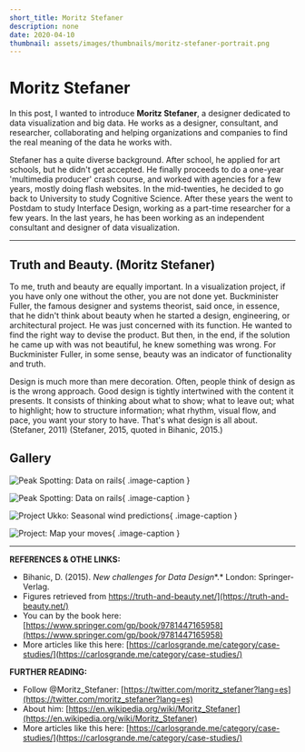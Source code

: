 ```yaml
---
short_title: Moritz Stefaner
description: none
date: 2020-04-10
thumbnail: assets/images/thumbnails/moritz-stefaner-portrait.png
---
```


# Moritz Stefaner

In this post, I wanted to introduce **Moritz Stefaner**, a designer dedicated to data visualization and big data. He works as a designer, consultant, and researcher, collaborating and helping organizations and companies to find the real meaning of the data he works with.

Stefaner has a quite diverse background. After school, he applied for art schools, but he didn't get accepted. He finally proceeds to do a one-year 'multimedia producer' crash course, and worked with agencies for a few years, mostly doing flash websites. In the mid-twenties, he decided to go back to University to study Cognitive Science. After these years the went to Postdam to study Interface Design, working as a part-time researcher for a few years. In the last years, he has been working as an independent consultant and designer of data visualization.

---

## Truth and Beauty. (Moritz Stefaner)


To me, truth and beauty are equally important. In a visualization project, if you have only one without the other, you are not done yet.
Buckminister Fuller, the famous designer and systems theorist, said once, in essence, that he didn't think about beauty when he started a design, engineering, or architectural project. He was just concerned with its function. He wanted to find the right way to devise the product. But then, in the end, if the solution he came up with was not beautiful, he knew something was wrong. For Buckminister Fuller, in some sense, beauty was an indicator of functionality and truth.

Design is much more than mere decoration. Often, people think of design as is the wrong approach. Good design is tightly intertwined with the content it presents. It consists of thinking about what to show; what to leave out; what to highlight; how to structure information; what rhythm, visual flow, and pace, you want your story to have. That's what design is all about. (Stefaner, 2011)
(Stefaner, 2015, quoted in Bihanic, 2015.)


## Gallery

<div class="gallery grid-2 effect-zoom" markdown>

![Peak Spotting: Data on rails](../../assets/images/references/stefaner-peak-spotting-1.png){ .image-caption }

![Peak Spotting: Data on rails](../../assets/images/references/stefaner-peak-spotting-2.png){ .image-caption }


![Project Ukko: Seasonal wind predictions](../../assets/images/references/stefaner-project-ukko.png){ .image-caption }


![Project: Map your moves](../../assets/images/references/stefaner-map-your-moves.png){ .image-caption }

</div>

---

**REFERENCES & OTHE LINKS:**

- Bihanic, D. (2015). *New challenges for Data Design**.* London: Springer-Verlag.
- Figures retrieved from https://truth-and-beauty.net/](https://truth-and-beauty.net/)
- You can by the book here: [https://www.springer.com/gp/book/9781447165958](https://www.springer.com/gp/book/9781447165958)
- More articles like this here: [https://carlosgrande.me/category/case-studies/](https://carlosgrande.me/category/case-studies/)

**FURTHER READING:**

- Follow @Moritz_Stefaner: [https://twitter.com/moritz_stefaner?lang=es](https://twitter.com/moritz_stefaner?lang=es)
- About him: [https://en.wikipedia.org/wiki/Moritz_Stefaner](https://en.wikipedia.org/wiki/Moritz_Stefaner)
- More articles like this here: [https://carlosgrande.me/category/case-studies/](https://carlosgrande.me/category/case-studies/)